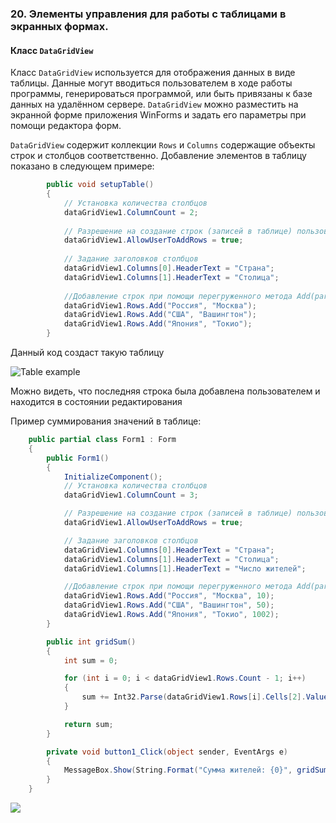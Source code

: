 ### 20. Элементы управления для работы с таблицами в экранных формах.
#### Класс `DataGridView`
Класс `DataGridView` используется для отображения данных в виде таблицы. Данные могут вводиться пользователем в ходе работы программы, генерироваться программой, или быть привязаны к базе данных на удалённом сервере. `DataGridView` можно разместить на экранной форме приложения WinForms и задать его параметры при помощи редактора форм. 

`DataGridView` содержит коллекции `Rows` и `Columns` содержащие объекты строк и столбцов соответственно. Добавление элементов в таблицу показано в следующем примере:
```csharp
        public void setupTable()
        {
        	// Установка количества столбцов
            dataGridView1.ColumnCount = 2;
            
            // Разрешение на создание строк (записей в таблице) пользователем
            dataGridView1.AllowUserToAddRows = true;
            
            // Задание заголовков столбцов
            dataGridView1.Columns[0].HeaderText = "Страна";
            dataGridView1.Columns[1].HeaderText = "Столица";
            
            //Добавление строк при помощи перегруженного метода Add(params object[] values)
            dataGridView1.Rows.Add("Россия", "Москва");
            dataGridView1.Rows.Add("США", "Вашингтон");
            dataGridView1.Rows.Add("Япония", "Токио");
        }
```
Данный код создаст такую таблицу

![Table example](http://i.imgur.com/KCi0HDl.png)

Можно видеть, что последняя строка была добавлена пользователем и находится в состоянии редактирования

Пример суммирования значений в таблице:
```csharp
    public partial class Form1 : Form
    {
        public Form1()
        {
            InitializeComponent();
            // Установка количества столбцов
            dataGridView1.ColumnCount = 3;

            // Разрешение на создание строк (записей в таблице) пользователем
            dataGridView1.AllowUserToAddRows = true;

            // Задание заголовков столбцов
            dataGridView1.Columns[0].HeaderText = "Страна";
            dataGridView1.Columns[1].HeaderText = "Столица";
            dataGridView1.Columns[1].HeaderText = "Число жителей";

            //Добавление строк при помощи перегруженного метода Add(params object[] values)
            dataGridView1.Rows.Add("Россия", "Москва", 10);
            dataGridView1.Rows.Add("США", "Вашингтон", 50);
            dataGridView1.Rows.Add("Япония", "Токио", 1002);
        }

        public int gridSum()
        {
            int sum = 0;

            for (int i = 0; i < dataGridView1.Rows.Count - 1; i++)
            {
                sum += Int32.Parse(dataGridView1.Rows[i].Cells[2].Value.ToString());
            }

            return sum;
        }

        private void button1_Click(object sender, EventArgs e)
        {
            MessageBox.Show(String.Format("Сумма жителей: {0}", gridSum()));
        }
    }
```

![](http://i.imgur.com/nHdp6Sj.png)
